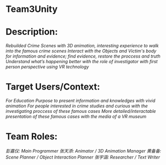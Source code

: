 # Team3Unity

# Description:

*Rebuilded Crime Scenes with 3D animation, interesting experience to walk into the famous crime scenes*
*Interact with the Objects and Victim's body for information and evidence; find evidence, restore the proccess and truth*
*Understand what’s happening better with the role of investigator with first person perspective using VR technology*


# Target Users/Context:

*For Education Purpose to present information and knowledges with vivid animation*
*For people interested in crime studies and curious with the investigating proccess of these famous cases*
*More detailed/interactable presentation of these famous cases with the media of a VR museum*

# Team Roles:

*彭嘉仪: Main Programmer*
*张天添: Animator / 3D Animation Manager*
*黄备备: Scene Planner / Object Interaction Planner*
*张宇涵: Researcher / Text Writer*
